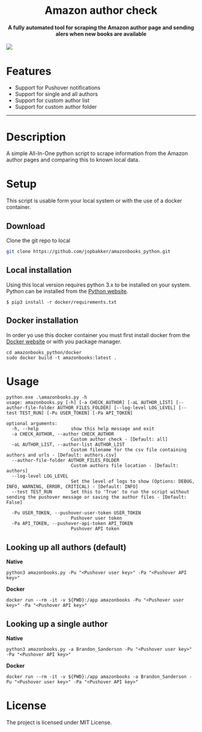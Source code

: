 <h1 align="center">Amazon author check</h1>
<h4 align="center">A fully automated tool for scraping the Amazon author page and sending alers when new books are available</h4>

![](images/Running_script.png)


# Features

- Support for Pushover notifications
- Support for single and all authors
- Support for custom author list
- Support for custom author folder

---

# Description

A simple All-In-One python script to scrape information from the Amazon author pages and comparing this to known local data. 

# Setup
This script is usable form your local system or with the use of a docker container.
## Download
Clone the git repo to local
```bash
git clone https://github.com/jopbakker/amazonbooks_python.git
```

## Local installation
Using this local version requires python 3.x to be installed on your system. Python can be installed from the [Python website](https://www.python.org/downloads/).
```
$ pip3 install -r docker/requirements.txt
```

## Docker installation
In order yo use this docker container you must first install docker from the [Docker website](https://docs.docker.com/get-docker/) or with you package manager.
```shell
cd amazonbooks_python/docker
sudo docker build -t amazonbooks:latest .
```

# Usage

```
python.exe .\amazonbooks.py -h
usage: amazonbooks.py [-h] [-a CHECK_AUTHOR] [-aL AUTHOR_LIST] [--author-file-folder AUTHOR_FILES_FOLDER] [--log-level LOG_LEVEL] [--test TEST_RUN] [-Pu USER_TOKEN] [-Pa API_TOKEN]

optional arguments:
  -h, --help            show this help message and exit
  -a CHECK_AUTHOR, --author CHECK_AUTHOR
                        Custom author check - [Default: all]
  -aL AUTHOR_LIST, --author-list AUTHOR_LIST
                        Custom filename for the csv file containing authors and urls - [Default: authors.csv]
  --author-file-folder AUTHOR_FILES_FOLDER
                        Custom authors file location - [Default: authors]
  --log-level LOG_LEVEL
                        Set the level of logs to show (Options: DEBUG, INFO, WARNING, ERROR, CRITICAL) - [Default: INFO]
  --test TEST_RUN       Set this to 'True' to run the script without sending the pushover message or saving the author files - [Default: False]

  -Pu USER_TOKEN, --pushover-user-token USER_TOKEN
                        Pushover user token
  -Pa API_TOKEN, --pushover-api-token API_TOKEN
                        Pushover API token
```
## Looking up all authors (default)
**Native**
```shell
python3 amazonbooks.py -Pu "<Pushover user key>" -Pa "<Pushover API key>"
```

**Docker**
```shell
docker run --rm -it -v ${PWD}:/app amazonbooks -Pu "<Pushover user key>" -Pa "<Pushover API key>"
```

## Looking up a single author
**Native**
```shell
python3 amazonbooks.py -a Brandon_Sanderson -Pu "<Pushover user key>" -Pa "<Pushover API key>"
```

**Docker**
```shell
docker run --rm -it -v ${PWD}:/app amazonbooks -a Brandon_Sanderson -Pu "<Pushover user key>" -Pa "<Pushover API key>"
```

# License
The project is licensed under MIT License.